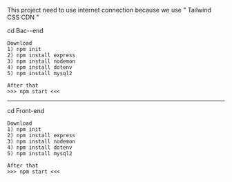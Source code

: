 This project need to use internet connection because we use " Tailwind CSS CDN "

cd Bac--end

    Download
    1) npm init
    2) npm install express
    3) npm install nodemon
    4) npm install dotenv
    5) npm install mysql2

    After that
    >>> npm start <<<

--------------------------------------------

cd Front-end

    Download
    1) npm init
    2) npm install express
    3) npm install nodemon
    4) npm install dotenv
    5) npm install mysql2

    After that
    >>> npm start <<<
